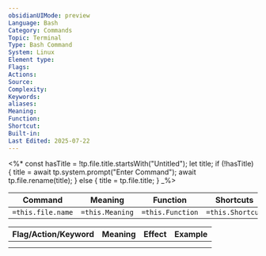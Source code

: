 ```yaml
---
obsidianUIMode: preview
Language: Bash
Category: Commands
Topic: Terminal
Type: Bash Command
System: Linux
Element type: 
Flags: 
Actions: 
Source: 
Complexity: 
Keywords: 
aliases: 
Meaning: 
Function: 
Shortcut: 
Built-in: 
Last Edited: 2025-07-22
---
```


<%*
const hasTitle = !tp.file.title.startsWith("Untitled");
let title;
if (!hasTitle) {
    title = await tp.system.prompt("Enter Command");
    await tp.file.rename(title);
} else {
    title = tp.file.title;
}
_%>


| Command           | Meaning         | Function         | Shortcuts        |
| ----------------- | --------------- | ---------------- | ---------------- |
| `=this.file.name` | `=this.Meaning` | `=this.Function` | `=this.Shortcut` |

| Flag/Action/Keyword | Meaning | Effect | Example |
| ------------------- | ------- | ------ | ------- |
|                     |         |        |         |
|                     |         |        |         |
